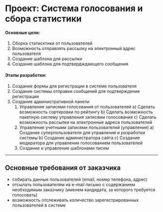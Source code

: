 # Проект: Система голосования и сбора статистики

#### Основные цели:
1. Сборка статисктики от пользователей
2. Возможность отправлять рассылку на электронный адрес пользователя
3. Создание шаблона для рассылки
4. Создание шаблона для подтвердждающего сообщения

#### Этапы разработки:
1. Создание формы для регистрации в системе пользователя
2. Создание системы отправки сообщений для подтверждения регистрации
3. Создание административной панели
    1. Управление записями голосования от пользователей
        a) Сделать возможность сортировки по рейтингу
        b) Сделать возможность пакетную систему управления записями голосования
        c) Сделать возможность рассылки на электронные адреса пользователей
    2. Управление учетными записями пользователей (управление)
        a) Создание суперпользователя для управления и разработки системы
        b) Создание администратора сайта
        c) Создание модератора для управления голосованием пользователей
    3. Создание и управление шаблонами писем
---
## Основные требования от заказчика

- собирать данные пользователей (email, номер телефона, адрес)
- отсылать пользователям на e-mail письмо с содержанием необходимым заказчику (именем кандидата, за которого требуется голосовать)
- возможность отслеживать количество зарегестрированных пользователей в системе
